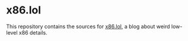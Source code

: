 # x86.lol

This repository contains the sources for [x86.lol](https://x86.lol/), a blog about weird low-level x86 details.
